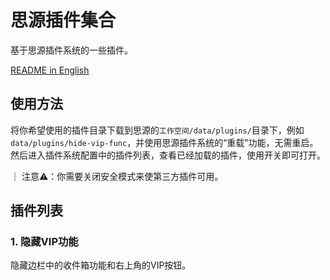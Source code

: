 # 思源插件集合
基于思源插件系统的一些插件。

[README in English](./README.md)

## 使用方法
将你希望使用的插件目录下载到思源的`工作空间/data/plugins/`目录下，例如`data/plugins/hide-vip-func`，并使用思源插件系统的“重载”功能，无需重启。然后进入插件系统配置中的插件列表，查看已经加载的插件，使用开关即可打开。

｜ 注意⚠️：你需要关闭安全模式来使第三方插件可用。

## 插件列表
### 1. 隐藏VIP功能

隐藏边栏中的收件箱功能和右上角的VIP按钮。